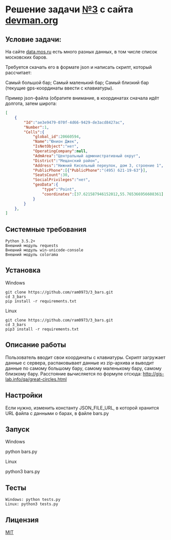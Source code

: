 # Решение задачи [№3](https://devman.org/challenges/3/) с сайта [devman.org](https://devman.org)

## Условие задачи:

На сайте [data.mos.ru](http://data.mos.ru) есть много разных данных, 
в том числе список московских баров.

Требуется скачать его в формате json и написать скрипт, 
который рассчитает:

Самый большой бар;
Самый маленький бар;
Самый близкий бар (текущие gps-координаты ввести с клавиатуры).

Пример json-файла (обратите внимание, в координатах сначала идёт 
долгота, затем широта:

```json
[
    {
        "Id":"ae3e9479-070f-4d66-9429-de3acd8427ac",
        "Number":1,
        "Cells":{
            "global_id":20660594,
            "Name":"Юнион Джек",
            "IsNetObject":"нет",
            "OperatingCompany":null,
            "AdmArea":"Центральный административный округ",
            "District":"Мещанский район",
            "Address":"Нижний Кисельный переулок, дом 3, строение 1",
            "PublicPhone":[{"PublicPhone":"(495) 621-19-63"}],
            "SeatsCount":30,
            "SocialPrivileges":"нет",
            "geoData":{
                "type":"Point",
                "coordinates":[37.621587946152012,55.765366956608361]
            }
        }
    },
]
```

## Системные требования

```
Python 3.5.2+
Внешний модуль requests
Внешний модуль win-unicode-console
Внешний модуль colorama
```

## Установка

Windows

```    
git clone https://github.com/ram0973/3_bars.git
cd 3_bars
pip install -r requirements.txt
```

Linux
```    
git clone https://github.com/ram0973/3_bars.git
cd 3_bars
pip3 install -r requirements.txt
```
    
    
## Описание работы
Пользователь вводит свои координаты с клавиатуры. Скрипт загружает 
данные с сервера, распаковывает данные из zip-архива и выводит
данные по самому большому бару, самому маленькому бару, самому близкому 
бару.
Расстояние вычисляется по формуле отсюда:
http://gis-lab.info/qa/great-circles.html   
    
## Настройки

Если нужно, изменить константу JSON_FILE_URL, в которой хранится 
URL файла с данными о барах, в файле bars.py

## Запуск

Windows

python bars.py
 
Linux
 
python3 bars.py 

## Тесты

```
Windows: python tests.py
Linux: python3 tests.py
```
    
## Лицензия

[MIT](http://opensource.org/licenses/MIT)
